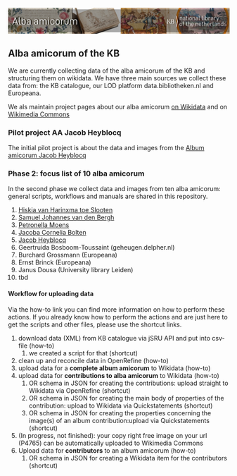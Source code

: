 ![Banner alba](/images/AlbaAmicorumKB_BannerWikimedia_EN.jpg)

## Alba amicorum of the KB

We are currently collecting data of the alba amicorum of the KB and structuring them on wikidata. We have three main sources we collect these data from: the KB catalogue, our LOD platform data.bibliotheken.nl and Europeana. 

We als maintain project pages about our alba amicorum [on Wikidata](https://www.wikidata.org/wiki/Wikidata:WikiProject_Alba_amicorum_National_Library_of_the_Netherlands) and on [Wikimedia Commons]()

### Pilot project AA Jacob Heyblocq
The initial pilot project is about the data and images from the [Album amicorum Jacob Heyblocq](alba/AA-Jacob-Heyblocq) 

### Phase 2: focus list of 10 alba amicorum
In the second phase we collect data and images from ten alba amicorum: general scripts, workflows and manuals are shared in this repository. 
1. [Hiskia van Harinxma toe Slooten](https://www.wikidata.org/wiki/Wikidata:WikiProject_Alba_amicorum_National_Library_of_the_Netherlands/Hiskia_van_Harinxma)
1. [Samuel Johannes van den Bergh](https://www.wikidata.org/wiki/Wikidata:WikiProject_Alba_amicorum_National_Library_of_the_Netherlands/Samuel_Johannes_van_den_Bergh)
1. [Petronella Moens](https://www.wikidata.org/wiki/Wikidata:WikiProject_Alba_amicorum_National_Library_of_the_Netherlands/Petronella_Moens)
1. [Jacoba Cornelia Bolten](https://www.wikidata.org/wiki/Wikidata:WikiProject_Alba_amicorum_National_Library_of_the_Netherlands/Jacoba_Cornelia_Bolten)
1. [Jacob Heyblocq](https://www.wikidata.org/wiki/Wikidata:WikiProject_Alba_amicorum_National_Library_of_the_Netherlands/Jacob_Heyblocq)
1. Geertruida Bosboom-Toussaint (geheugen.delpher.nl)
1. Burchard Grossmann (Europeana)
1. Ernst Brinck (Europeana)
1. Janus Dousa (University library Leiden)
1. tbd

#### Workflow for uploading data
Via the how-to link you can find more information on how to perform these actions. If you already know how to perform the actions and are just here to get the scripts and other files, please use the shortcut links. 

1. download data (XML) from KB catalogue via jSRU API and put into csv-file (how-to)
    1. we created a script for that (shortcut) 
1. clean up and reconcile data in OpenRefine (how-to)
1. upload data for a **complete album amicorum** to Wikidata (how-to)
1. upload data for **contributions to alba amicorum** to Wikidata (how-to)
    1. OR schema in JSON for creating the contributions: upload straight to Wikidata via OpenRefine (shortcut) 
    1. OR schema in JSON for creating the main body of properties of the contribution: upload to Wikidata via Quickstatements (shortcut)
    1. OR schema in JSON for creating the properties concerning the image(s) of an album contribution:upload via Quickstatements (shortcut)
1. (In progress, not finished): your copy right free image on your url (P4765) can be automatically uploaded to Wikimedia Commons
1. Upload data for **contributors** to an album amicorum (how-to)
    1. OR schema in JSON for creating a Wikidata item for the contributors (shortcut)
